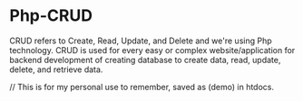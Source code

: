 # Php-CRUD
CRUD refers to Create, Read, Update, and Delete and we're  using Php technology. CRUD is used for every easy or complex website/application for backend development of creating database to create data, read, update, delete, and  retrieve data.

// This is for my personal use to remember, saved as (demo) in htdocs.
